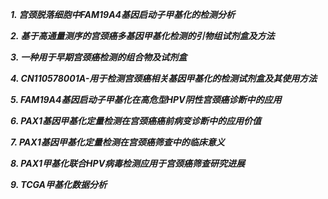 ***1. 宫颈脱落细胞中FAM19A4基因启动子甲基化的检测分析***

***2. 基于高通量测序的宫颈癌多基因甲基化检测的引物组试剂盒及方法***

***3. 一种用于早期宫颈癌检测的组合物及试剂盒***

***4. CN110578001A-用于检测宫颈癌相关基因甲基化的检测试剂盒及其使用方法***  

***5. FAM19A4基因启动子甲基化在高危型HPV阴性宫颈癌诊断中的应用***   

***6. PAX1基因甲基化定量检测在宫颈癌癌前病变诊断中的应用价值***   

***7. PAX1基因甲基化定量检测在宫颈癌筛查中的临床意义***  

***8. PAX1甲基化联合HPV病毒检测应用于宫颈癌筛查研究进展***  

***9. TCGA甲基化数据分析*** 
